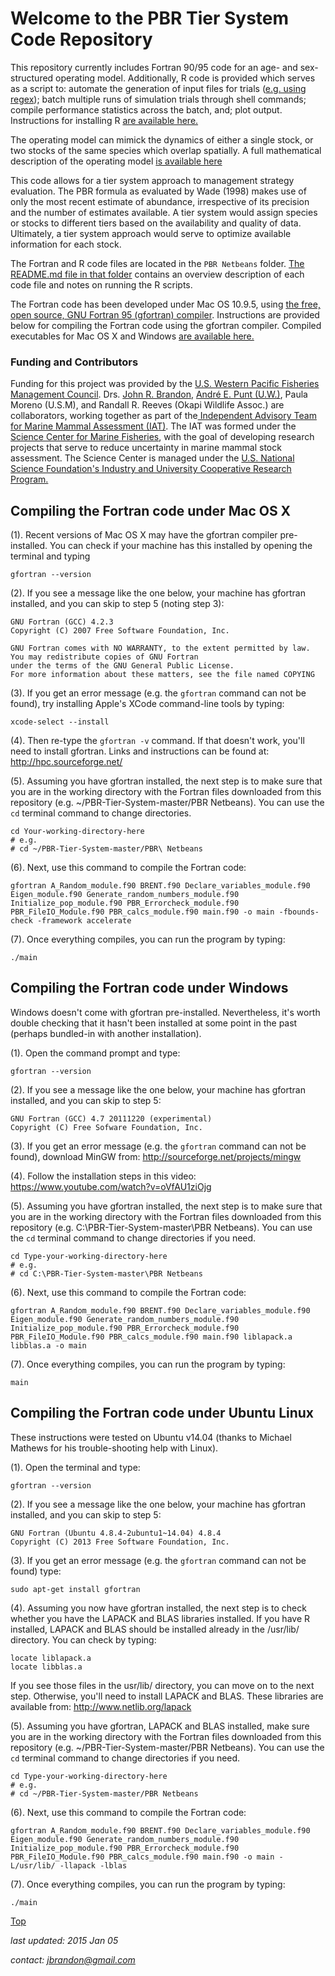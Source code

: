 # Welcome to the PBR Tier System Code Repository
This repository currently includes Fortran 90/95 code for an age- and sex-structured operating model. Additionally, R code is provided which serves as a script to: automate the generation of input files for trials (<a href="http://www.cheatography.com/davechild/cheat-sheets/regular-expressions/" target="_blank">e.g. using regex</a>); batch multiple runs of simulation trials through shell commands; compile performance statistics across the batch, and; plot output. Instructions for installing R  <a href="https://cran.r-project.org/" target="_blank">are available here.</a> 

The operating model can mimick the dynamics of either a single stock, or two stocks of the same species which overlap spatially. A full mathematical description of the operating model <a href="https://www.dropbox.com/sh/qga2x5sq2h41vfp/AADlfFXYeO9MjfjrRor4-Z1Ca?dl=0" target="_blank">is available here</a>

This code allows for a tier system approach to management strategy evaluation. The PBR formula as evaluated by Wade (1998) makes use of only the most recent estimate of abundance, irrespective of its precision and the number of estimates available. A tier system would assign species or stocks to different tiers based on the availability and quality of data. Ultimately, a tier system approach would serve to optimize available information for each stock.

The Fortran and R code files are located in the `PBR Netbeans` folder. <a href="https://github.com/John-Brandon/PBR-Tier-System/tree/master/PBR%20Netbeans" target="_blank">The README.md file in that folder</a> contains an overview description of each code file and notes on running the R scripts.  

The Fortran code has been developed under Mac OS 10.9.5, using <a href="https://gcc.gnu.org/wiki/GFortran" target="_blank">the free, open source, GNU Fortran 95 (gfortran) compiler</a>. Instructions are provided below for compiling the Fortran code using the gfortran compiler. Compiled executables for Mac OS X and Windows <a href="https://www.dropbox.com/sh/qga2x5sq2h41vfp/AADlfFXYeO9MjfjrRor4-Z1Ca?dl=0" target="_blank">are available here.</a> 

### Funding and Contributors
Funding for this project was provided by the <a href="http://www.wpcouncil.org/about-us/" target="_blank">U.S. Western Pacific Fisheries Management Council</a>. Drs. <a href="https://www.linkedin.com/in/john-brandon-b5690a26" target="_blank">John R. Brandon</a>, <a href="https://fish.uw.edu/faculty/andre-punt/" target="_blank">Andr&eacute; E. Punt (U.W.)</a>, Paula Moreno (U.S.M), and Randall R. Reeves (Okapi Wildlife Assoc.) are collaborators, working together as part of the<a href="http://gcrl.usm.edu/scemfis/marine.mammal.asssessment.team.php" target="_blank"> Independent Advisory Team for Marine Mammal Assessment (IAT)</a>. The IAT was formed under the <a href="http://scemfis.org/aboutus.html" target="_blank">Science Center for Marine Fisheries</a>, with the goal of developing research projects that serve to reduce uncertainty in marine mammal stock assessment. The Science Center is managed under the <a href="http://www.nsf.gov/eng/iip/iucrc/program.jsp" target="_blank">U.S. National Science Foundation's Industry and University Cooperative Research Program.</a> 

## Compiling the Fortran code under Mac OS X
(1). Recent versions of Mac OS X may have the gfortran compiler pre-installed. You can check if your machine has this installed by opening the terminal and typing
```shell
gfortran --version
``` 
(2). If you see a message like the one below, your machine has gfortran installed, and you can skip to step 5 (noting step 3):
```shell
GNU Fortran (GCC) 4.2.3
Copyright (C) 2007 Free Software Foundation, Inc.

GNU Fortran comes with NO WARRANTY, to the extent permitted by law.
You may redistribute copies of GNU Fortran
under the terms of the GNU General Public License.
For more information about these matters, see the file named COPYING
```
(3). If you get an error message (e.g. the `gfortran` command can not be found), try installing Apple's XCode command-line tools by typing:
```shell
xcode-select --install
```
(4). Then re-type the `gfortran -v` command. If that doesn't work, you'll need to install gfortran. Links and instructions can be found at: http://hpc.sourceforge.net/

(5). Assuming you have gfortran installed, the next step is to make sure that you are in the working directory with the Fortran files downloaded from this repository (e.g. ~/PBR-Tier-System-master/PBR Netbeans). You can use the `cd` terminal command to change directories.
```shell
cd Your-working-directory-here
# e.g.
# cd ~/PBR-Tier-System-master/PBR\ Netbeans
```
(6). Next, use this command to compile the Fortran code:
```shell
gfortran A_Random_module.f90 BRENT.f90 Declare_variables_module.f90 Eigen_module.f90 Generate_random_numbers_module.f90 Initialize_pop_module.f90 PBR_Errorcheck_module.f90 PBR_FileIO_Module.f90 PBR_calcs_module.f90 main.f90 -o main -fbounds-check -framework accelerate 
```
(7). Once everything compiles, you can run the program by typing:
```shell
./main
```

## Compiling the Fortran code under Windows
Windows doesn't come with gfortran pre-installed. Nevertheless, it's worth double checking that it hasn't been installed at some point in the past (perhaps bundled-in with another installation).  

(1). Open the command prompt and type: 
```shell
gfortran --version
```
(2). If you see a message like the one below, your machine has gfortran installed, and you can skip to step 5:
```shell
GNU Fortran (GCC) 4.7 20111220 (experimental)
Copyright (C) Free Sofware Foundation, Inc.
```
(3). If you get an error message (e.g. the `gfortran` command can not be found), download MinGW from: http://sourceforge.net/projects/mingw

(4). Follow the installation steps in this video: https://www.youtube.com/watch?v=oVfAU1ziOjg

(5). Assuming you have gfortran installed, the next step is to make sure that you are in the working directory with the Fortran files downloaded from this repository (e.g. C:\PBR-Tier-System-master\PBR Netbeans). You can use the `cd` terminal command to change directories if you need.
```shell
cd Type-your-working-directory-here
# e.g.
# cd C:\PBR-Tier-System-master\PBR Netbeans
```

(6). Next, use this command to compile the Fortran code:
```shell
gfortran A_Random_module.f90 BRENT.f90 Declare_variables_module.f90 Eigen_module.f90 Generate_random_numbers_module.f90 Initialize_pop_module.f90 PBR_Errorcheck_module.f90 PBR_FileIO_Module.f90 PBR_calcs_module.f90 main.f90 liblapack.a libblas.a -o main 
```

(7). Once everything compiles, you can run the program by typing:
```shell
main
```
## Compiling the Fortran code under Ubuntu Linux 
These instructions were tested on Ubuntu v14.04 (thanks to Michael Mathews for his trouble-shooting help with Linux). 

(1). Open the terminal and type: 
```shell
gfortran --version
```
(2). If you see a message like the one below, your machine has gfortran installed, and you can skip to step 5:
```shell
GNU Fortran (Ubuntu 4.8.4-2ubuntu1~14.04) 4.8.4
Copyright (C) 2013 Free Software Foundation, Inc.
```
(3). If you get an error message (e.g. the `gfortran` command can not be found) type:
```shell
sudo apt-get install gfortran
```
(4). Assuming you now have gfortran installed, the next step is to check whether you have the LAPACK and BLAS libraries installed. If you have R installed, LAPACK and BLAS should be installed already in the /usr/lib/ directory. You can check by typing:
```shell
locate liblapack.a
locate libblas.a
```
If you see those files in the usr/lib/ directory, you can move on to the next step. Otherwise, you'll need to install LAPACK and BLAS. These libraries are available from: http://www.netlib.org/lapack

(5). Assuming you have gfortran, LAPACK and BLAS installed, make sure you are in the working directory with the Fortran files downloaded from this repository (e.g. ~/PBR-Tier-System-master/PBR Netbeans). You can use the `cd` terminal command to change directories if you need.
```shell
cd Type-your-working-directory-here
# e.g.
# cd ~/PBR-Tier-System-master/PBR Netbeans
```
(6). Next, use this command to compile the Fortran code:
```shell
gfortran A_Random_module.f90 BRENT.f90 Declare_variables_module.f90 Eigen_module.f90 Generate_random_numbers_module.f90 Initialize_pop_module.f90 PBR_Errorcheck_module.f90 PBR_FileIO_Module.f90 PBR_calcs_module.f90 main.f90 -o main -L/usr/lib/ -llapack -lblas 
```
(7). Once everything compiles, you can run the program by typing:
```shell
./main
```

[Top](#welcome-to-the-pbr-tier-system-code-repository)

*last updated: 2015 Jan 05*

*contact: jbrandon@gmail.com*



